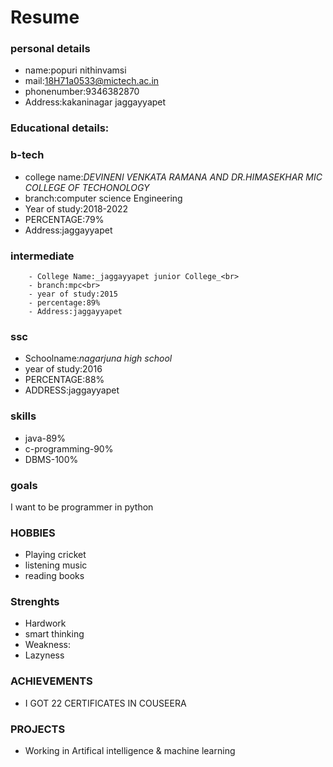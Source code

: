 # Resume

### personal details

- name:popuri nithinvamsi
- mail:18H71a0533@mictech.ac.in<br>
- phonenumber:9346382870
- Address:kakaninagar jaggayyapet
### Educational details:

### **b-tech**

- college name:_DEVINENI VENKATA RAMANA AND DR.HIMASEKHAR MIC  COLLEGE OF TECHONOLOGY_<br>
- branch:computer science Engineering
- Year of study:2018-2022
- PERCENTAGE:79%
- Address:jaggayyapet<br>

### **intermediate**
        - College Name:_jaggayyapet junior College_<br>
        - branch:mpc<br>
        - year of study:2015
        - percentage:89%
        - Address:jaggayyapet
        
        
### **ssc**
- Schoolname:_nagarjuna high school_<br>
- year of study:2016<br>
- PERCENTAGE:88%
- ADDRESS:jaggayyapet<br>
### **skills**
- java-89%
- c-programming-90%
- DBMS-100%
### **goals**
I want to be programmer in python 
### **HOBBIES**

 - Playing cricket<br>
 - listening music<br>
 - reading books<br>
 ### **Strenghts**
 - Hardwork
 - smart thinking
 - Weakness:
 - Lazyness

### **ACHIEVEMENTS**

- I GOT 22 CERTIFICATES IN COUSEERA
### **PROJECTS**
- Working in Artifical intelligence & machine learning
 

